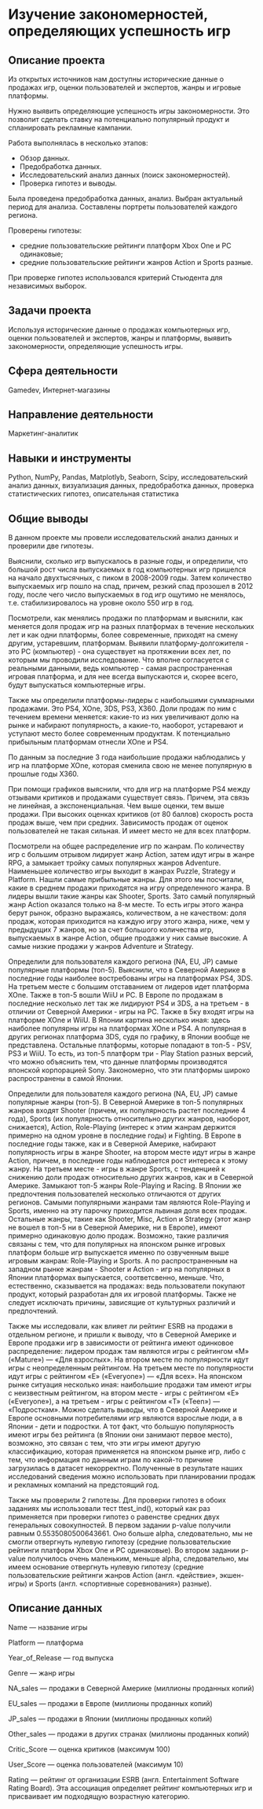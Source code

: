 # Изучение закономерностей, определяющих успешность игр

## Описание проекта

Из открытых источников нам доступны исторические данные о продажах игр, оценки пользователей и экспертов, жанры и игровые платформы.

Нужно выявить определяющие успешность игры закономерности. Это позволит сделать ставку на потенциально популярный продукт и спланировать рекламные кампании.

Работа выполнялась в несколько этапов:
- Обзор данных.
- Предобработка данных.
- Исследовательский анализ данных (поиск закономерностей).
- Проверка гипотез и выводы.

Была проведена предобработка данных, анализ. Выбран актуальный период для анализа. Составлены портреты пользователей каждого региона. 

Проверены гипотезы: 
* средние пользовательские рейтинги платформ Xbox One и PC одинаковые;
* средние пользовательские рейтинги жанров Action и Sports разные.

При проверке гипотез использовался критерий Стьюдента для независимых выборок.

## Задачи проекта

Используя исторические данные о продажах компьютерных игр, оценки пользователей и экспертов, жанры и платформы, выявить закономерности, определяющие успешность игры.

## Сфера деятельности

Gamedev, Интернет-магазины

## Направление деятельности

Маркетинг-аналитик

## Навыки и инструменты
Python, NumPy, Pandas, Matplotlyb, Seaborn, Scipy, исследовательский анализ данных, визуализация данных, предобработка данных, проверка статистических гипотез, описательная статистика

## Общие выводы

В данном проекте мы провели исследовательский анализ данных и проверили две гипотезы. 

Выяснили, сколько игр выпускалось в разные годы, и определили, что большой рост числа выпускаемых в год компьютерных игр пришелся на начало двухтысячных, с пиком в 2008-2009 годы. Затем количество выпускаемых игр пошло на спад, причем, резкий спад прозошел в 2012 году, после чего число выпускаемых в год игр ощутимо не менялось, т.е. стабилизировалось на уровне около 550 игр в год.

Посмотрели, как менялись продажи по платформам и выяснили, как меняется доля продаж игр на разных платформах в течение нескольких лет и как одни платформы, более современные, приходят на смену другим, устаревшим, платформам. Выявили платформу-долгожителя - это PC (компьютер) - она существует на протяжении всех лет, по которым мы проводили исследование. Что вполне согласуется с реальными данными, ведь компьютер - самая распространенная игровая платформа, и для нее всегда выпускаются и, скорее всего, будут выпускаться компьютерные игры.

Также мы определили платформы-лидеры с наибольшими суммарными продажами. Это PS4, XOne, 3DS, PS3, X360. Доли продаж по ним с течением времени меняется: какие-то из них увеличивают долю на рынке и набирают популярность, а какие-то, наоборот, устаревают и уступают место более современным продуктам. К потенциально прибыльным платформам отнесли XOne и PS4.

По данным за последние 3 года наибольшие продажи наблюдались у игр на платформе XOne, которая сменила свою не менее популярную в прошлые годы X360.

При помощи графиков выяснили, что для игр на платформе PS4 между отзывами критиков и продажами существует связь. Причем, эта связь не линейная, а экспоненциальная. Чем выше оценки, тем выше продажи. При высоких оценках критиков (от 80 баллов) скорость роста продаж выше, чем при средних. Зависимость продаж от оценок пользователей не такая сильная. И имеет место не для всех платформ.

Посмотрели на общее распределение игр по жанрам. По количеству игр с большим отрывом лидирует жанр Action, затем идут игры в жанре RPG, а замыкает тройку самых популярных жанров Adventure. Наименьшее количество игры выходит в жанрах Puzzle, Strategy и Platform. Нашли самые прибыльные жанры. Для этого мы посчитали, какие в среднем продажи приходятся на игру определенного жанра. В лидеры вышли такие жанры как Shooter, Sports. Зато самый популярный жанр Action оказался только на 8-м месте. То есть игры этого жанра берут рынок, образно выражаясь, количеством, а не качеством: доля продаж, которая приходится на каждую игру этого жанра, ниже, чем у предыдущих 7 жанров, но за счет большого количества игр, выпускаемых в жанре Action, общие продажи у них самые высокие. А самые низкие продажи у жанров Adventure и Strategy.

Определили для пользователя каждого региона (NA, EU, JP) самые популярные платформы (топ-5). Выяснили, что в Северной Америке в последние годы наиболее востребованы игры на платформах PS4, 3DS. На третьем месте с большим отставанием от лидеров идет платформа XOne. Также в топ-5 вошли WiiU и PC. В Европе по продажам в последние несколько лет так же лидируют PS4 и 3DS, а на третьем - в отличии от Северной Америки - игры на PC. Также в 5ку входят игры на платформе XOne и WiiU. В Японии картина несколько иная: здесь наиболее популярны игры на платформах XOne и PS4. А популярная в других регионах платформа 3DS, судя по графику, в Японии вообще не представлена. Остальные платформы, которые попадают в топ-5 - PSV, PS3 и WiiU. То есть, из топ-5 платформ три - Play Station разных версий, что можно объяснить тем, что данные платформы производятся японской корпорацией Sony. Закономерно, что эти платформы широко распространены в самой Японии.

Определили для пользователя каждого региона (NA, EU, JP) самые популярные жанры (топ-5). В Северной Америке в топ-5 популярных жанров входят Shooter (причем, их популярность растет последние 4 года), Sports (их популярность относительно других жанров, наоборот, снижается), Action, Role-Playing (интерес к этим жанрам держится примерно на одном уровне в последние годы) и Fighting. В Европе в последние годы также, как и в Северной Америке, набирают популярность игры в жанре Shooter, на втором месте идут игры в жанре Action, причем, в последние годы наблюдается рост интереса к этому жанру. На третьем месте - игры в жанре Sports, с тенденцией к снижению доли продаж относительно других жанров, как и в Северной Америке. Замыкают топ-5 жанры Role-Playing и Racing. В Японии же предпочтения пользователей несколько отличаются от других регионов. Самыми популярными жанрами там являются Role-Playing и Sports, именно на эту парочку приходится львиная доля всех продаж. Остальные жанры, такие как Shooter, Misc, Action и Strategy (этот жанр не вошел в топ-5 ни в Северной Америке, ни в Европе), имеют примерно одинаковую долю продаж. Возможно, такие различия связаны с тем, что для популярных на японском рынке игровых платформ больше игр выпускается именно по озвученным выше игровым жанрам: Role-Playing и Sports. А по распространенным на западном рынке жанрам - Shooter и Action - игр на популярных в Японии платформах выпускается, соответсвенно, меньше. Что, естественно, сказывается на продажах: ведь пользователи покупают продукт, который разработан для их игровой платформы. Также не следует исключать причины, зависящие от культурных различий и предпочтений.

Также мы исследовали, как влияет ли рейтинг ESRB на продажи в отдельном регионе, и пришли к выводу, что в Северной Америке и Европе продажи игр в зависимости от рейтинга имеют одинковое распределение: лидером продаж там являются игры с рейтингом «M» («Mature») — «Для взрослых». На втором месте по популярности идут игры с неопределенным рейтингом. На третьем месте по популярности идут игры с рейтингом «E» («Everyone») — «Для всех». На японском рынке ситуация несколько иная: наибольшие продажи там имеют игры с неизвестным рейтингом, на втором месте - игры с рейтингом «E» («Everyone»), а на третьем - игры с рейтингом «T» («Teen») — «Подросткам». Можно сделать выводы, что в Северной Америке и Европе основными потребителями игр являются взрослые люди, а в Японии - дети и подростки. А тот факт, что большую популярность имеют игры без рейтинга (в Японии они занимают первое место), возможно, это связан с тем, что эти игры имеют другую классификацию, которая применяется на японском рынке игр, либо с тем, что информация по данным играм по какой-то причине загрузилась в датасет некорректно. Полученные в результате наших исследований сведения можно использовать при планировании продаж и рекламных компаний на предстоящий год.

Также мы проверили 2 гипотезы. Для проверки гипотез в обоих заданиях мы использовали тест ttest_ind(), который как раз применяется при проверки гипотез о равенстве средних двух генеральных совокупностей. В первом задании p-value получили равным 0.5535080500643661. Оно больше alpha, следовательно, мы не смогли отвергнуть нулевую гипотезу (средние пользовательские рейтинги платформ Xbox One и PC одинаковые). Во втором задании p-value получилось очень маленьким, меньше alpha, следовательно, мы имеем основание отвергнуть нулевую гипотезу (средние пользовательские рейтинги жанров Action (англ. «действие», экшен-игры) и Sports (англ. «спортивные соревнования») разные).

## Описание данных

Name — название игры

Platform — платформа

Year_of_Release — год выпуска

Genre — жанр игры

NA_sales — продажи в Северной Америке (миллионы проданных копий)

EU_sales — продажи в Европе (миллионы проданных копий)

JP_sales — продажи в Японии (миллионы проданных копий)

Other_sales — продажи в других странах (миллионы проданных копий)

Critic_Score — оценка критиков (максимум 100)

User_Score — оценка пользователей (максимум 10)

Rating — рейтинг от организации ESRB (англ. Entertainment Software Rating Board). Эта ассоциация определяет рейтинг компьютерных игр и присваивает им подходящую возрастную категорию.

